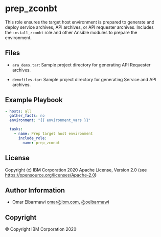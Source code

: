 prep_zconbt
=========

This role ensures the target host environment is prepared to generate and deploy service archives, API archives, or API requester archives. Includes the `install_zconbt` role and other Ansible modules to prepare the environment.

Files
--------------

* `ara_demo.tar`: Sample project directory for generating API Requester archives.

* `demofiles.tar`: Sample project directory for generating Service and API archives.

Example Playbook
----------------

```yaml
- hosts: all
  gather_facts: no
  environment: "{{ environment_vars }}"

  tasks:
    - name: Prep target host environment
      include_role:
        name: prep_zconbt
```

License
-------

Copyright (c) IBM Corporation 2020 Apache License, Version 2.0 (see https://opensource.org/licenses/Apache-2.0)

Author Information
------------------

- Omar Elbarmawi omar@ibm.com, [@oelbarmawi](https://github.com/oelbarmawi)

Copyright
---------

© Copyright IBM Corporation 2020

